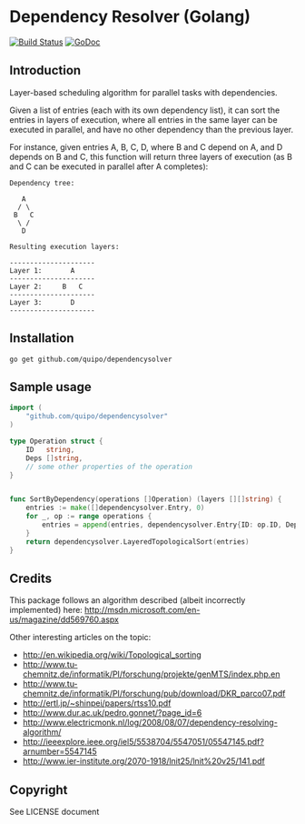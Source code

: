 # Dependency Resolver (Golang)

[![Build Status](https://travis-ci.org/quipo/dependencysolver.png?branch=master)](https://travis-ci.org/quipo/dependencysolver) 
[![GoDoc](https://godoc.org/github.com/quipo/dependencysolver?status.png)](http://godoc.org/github.com/quipo/dependencysolver)

## Introduction

Layer-based scheduling algorithm for parallel tasks with dependencies.

Given a list of entries (each with its own dependency list), it can sort the entries in layers of execution, 
where all entries in the same layer can be executed in parallel, and have no other dependency than the previous layer.

For instance, given entries A, B, C, D, where B and C depend on A, and D depends on B and C, this function will return three layers of execution (as B and C can be executed in parallel after A completes):

```
Dependency tree:

   A
  / \
 B   C
  \ /
   D

Resulting execution layers:

---------------------
Layer 1:       A
---------------------
Layer 2:     B   C
---------------------
Layer 3:       D
---------------------
```

## Installation

    go get github.com/quipo/dependencysolver

## Sample usage

```go
import (
	"github.com/quipo/dependencysolver"
)

type Operation struct {
	ID   string,
	Deps []string,
	// some other properties of the operation	
}


func SortByDependency(operations []Operation) (layers [][]string) {
	entries := make([]dependencysolver.Entry, 0)
	for _, op := range operations {
		entries = append(entries, dependencysolver.Entry{ID: op.ID, Deps: op.Deps})
	}
	return dependencysolver.LayeredTopologicalSort(entries)
}
```

## Credits

This package follows an algorithm described (albeit incorrectly implemented) here: http://msdn.microsoft.com/en-us/magazine/dd569760.aspx

Other interesting articles on the topic:

* http://en.wikipedia.org/wiki/Topological_sorting
* http://www.tu-chemnitz.de/informatik/PI/forschung/projekte/genMTS/index.php.en
* http://www.tu-chemnitz.de/informatik/PI/forschung/pub/download/DKR_parco07.pdf
* http://ertl.jp/~shinpei/papers/rtss10.pdf
* http://www.dur.ac.uk/pedro.gonnet/?page_id=6
* http://www.electricmonk.nl/log/2008/08/07/dependency-resolving-algorithm/
* http://ieeexplore.ieee.org/iel5/5538704/5547051/05547145.pdf?arnumber=5547145
* http://www.ier-institute.org/2070-1918/lnit25/lnit%20v25/141.pdf


## Copyright

See LICENSE document
